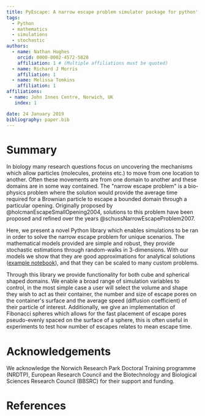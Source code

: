 ```yaml
---
title: PyEscape: A narrow escape problem simulator package for python'
tags:
  - Python
  - mathematics
  - simulations
  - stochastic
authors:
  - name: Nathan Hughes
    orcid: 0000-0002-4572-5828
    affiliation: 1 # (Multiple affiliations must be quoted)
  - name: Richard J Morris
    affiliation: 1
  - name: Melissa Tomkins
    affiliation: 1
affiliations:
 - name: John Innes Centre, Norwich, UK
   index: 1

date: 24 January 2019
bibliography: paper.bib
---
```


# Summary

In biology many research questions focus on uncovering the mechanisms which allow particles (molecules, proteins etc.) to move from one location to another. Often these movements are from one domain to another and these domains are in some way contained. The "narrow escape problem" is a bio-physics problem where the solution would provide the average time required for a Brownian particle to escape a bounded domain through a particular opening. Originally proposed by @holcmanEscapeSmallOpening2004, solutions to this problem have been proposed and refined over the years @schussNarrowEscapeProblem2007.

Here, we present a novel Python library which enables simulations to be ran in order to solve the narrow escape problem for unique scenarios. The mathematical models provided are simple and robust, they provide stochastic estimations through random-walks in 3-dimensions. With our models we show that they are good approximations for analytical solutions ([example notebook](https://github.com/SirSharpest/NarrowEscapeSimulator/blob/master/notebooks/Examples.ipynb)), and that they can be scaled to many custom problems.

Through this library we provide functionality for both cube and spherical shaped domains. We enable a broad range of simulation variables to control, in the most simple case a user will select the volume and shape they wish to act as their container, the number and size of escape pores on the container's surface and the average speed (diffusion coefficient) of their particle of interest. Additionally, we give an implementation of Fibonacci spheres which allows for the fast placement of escape pores pseudo-evenly spaced on the surface of a sphere, this is often useful in experiments to test how number of escapes relates to mean escape time.


# Acknowledgements

We acknowledge the Norwich Research Park Doctoral Training programme (NRDTP), European Research Council and the  Biotechnology and Biological Sciences Research Council (BBSRC) for their support and funding.

# References
